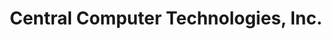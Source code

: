 ---
title: "Central Computer Technologies, Inc."
url: /red-deer/central-computer-technologies-inc/
shop: computer
---